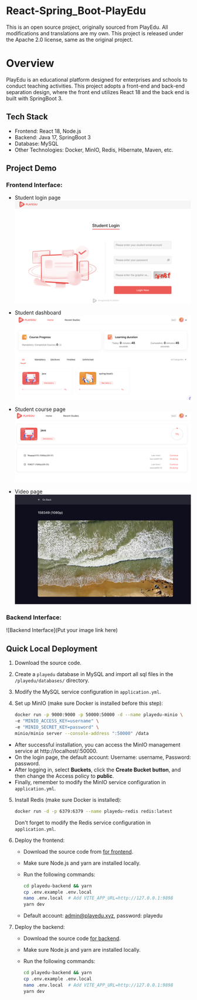 # React-Spring_Boot-PlayEdu
This is an open source project, originally sourced from PlayEdu. All modifications and translations are my own.  This project is released under the Apache 2.0 license, same as the original project.

# Overview
PlayEdu is an educational platform designed for enterprises and schools to conduct teaching activities. This project adopts a front-end and back-end separation design, where the front end utilizes React 18 and the back end is built with SpringBoot 3.

## Tech Stack

- Frontend: React 18, Node.js
- Backend: Java 17, SpringBoot 3
- Database: MySQL
- Other Technologies: Docker, MinIO, Redis, Hibernate, Maven, etc.

## Project Demo

### Frontend Interface: 
- Student login page 
![Frontend Interface](1.png)

- Student dashboard 
![Frontend Interface](2.png)

- Student course page 
![Frontend Interface](4.png)

- Video page 
![Frontend Interface](3.png)


### Backend Interface: 
![Backend Interface](Put your image link here)


## Quick Local Deployment

1. Download the source code.

2. Create a `playedu` database in MySQL and import all sql files in the `/playedu/databases/` directory.

3. Modify the MySQL service configuration in `application.yml`.

4. Set up MinIO (make sure Docker is installed before this step):

    ```bash
    docker run -p 9000:9000 -p 50000:50000 -d --name playedu-minio \
    -e "MINIO_ACCESS_KEY=username" \
    -e "MINIO_SECRET_KEY=password" \
    minio/minio server --console-address ":50000" /data
    ```

- After successful installation, you can access the MinIO management service at http://localhost/:50000. 
- On the login page, the default account: Username: username, Password: password.
- After logging in, select **Buckets**, click the **Create Bucket button**, and then change the Access policy to **public**. 
- Finally, remember to modify the MinIO service configuration in `application.yml`.

5. Install Redis (make sure Docker is installed):

    ```bash
    docker run -d -p 6379:6379 --name playedu-redis redis:latest
    ```

    Don't forget to modify the Redis service configuration in `application.yml`.

6. Deploy the frontend:

    - Download the source code from [for frontend](https://github.com/Zicheng-Li/PlayEdu-frontend).
    - Make sure Node.js and yarn are installed locally.
    - Run the following commands:

        ```bash
        cd playedu-backend && yarn
        cp .env.example .env.local
        nano .env.local  # Add VITE_APP_URL=http://127.0.0.1:9898
        yarn dev
        ```

    - Default account: admin@playedu.xyz, password: playedu

7. Deploy the backend:

    - Download the source code [for backend](https://github.com/Zicheng-Li/PlayEdu-backend.git).
    - Make sure Node.js and yarn are installed locally.
    - Run the following commands:

        ```bash
        cd playedu-backend && yarn
        cp .env.example .env.local
        nano .env.local  # Add VITE_APP_URL=http://127.0.0.1:9898
        yarn dev
        ```
